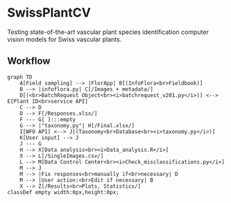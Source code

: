 # SwissPlantCV
Testing state-of-the-art vascular plant species identification computer vision models for Swiss vascular plants.

## Workflow
```mermaid
graph TD
    A[Field sampling] --> |FlorApp| B[(InfoFlora<br>Fieldbook)]
    B --> |infoflora.py| C[/Images + metadata/]
    D[(<br>BatchRequest Object<br><i>batchrequest_v201.py</i>)] <--> E[Plant ID<br>service API]
    C --> D
    D --> F[/Responses.xlsx/]
    F --- G[ ]:::empty
    G --> |"taxonomy.py"| H[/Final.xlsx/]
    I[WFO API] <--> J[(Taxonomy<br>Database<br><i>taxonomy.py</i>)]
    K[User input] --> J
    J --- G
    H --> X[Data analysis<br><i>Data_analysis.R</i>]
    X --> L[/SingleImages.csv/]
    L --> M[Data Control Center<br><i>Check_misclassifications.py</i>]
    M --> J
    M --> |Fix responses<br>manually if<br>necessary| D
    M --> |User action:<br>Edit if necessary| B
    X --> Z[/Results<br>Plots, Statistics/]
classDef empty width:0px,height:0px;
```
